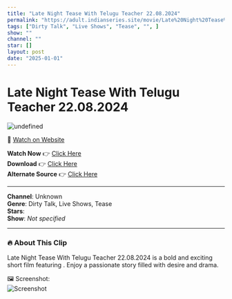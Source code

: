 ```yaml
---
title: "Late Night Tease With Telugu Teacher 22.08.2024"
permalink: "https://adult.indianseries.site/movie/Late%20Night%20Tease%20With%20Telugu%20Teacher%2022.08.2024"
tags: ["Dirty Talk", "Live Shows", "Tease", "", ]
show: ""
channel: ""
star: []
layout: post
date: "2025-01-01"
---
```


# Late Night Tease With Telugu Teacher 22.08.2024

![undefined](https://desisins.com/wp-content/uploads/2024/08/Late-Night-Tease-Telugu-Teacher-DesiSins.com_.jpg)

🔗 [Watch on Website](https://adult.indianseries.site/movie/Late%20Night%20Tease%20With%20Telugu%20Teacher%2022.08.2024)

**Watch Now** 👉 [Click Here](https://adult.indianseries.site/movie/Late%20Night%20Tease%20With%20Telugu%20Teacher%2022.08.2024)  
**Download** 👉 [Click Here](https://adult.indianseries.site/movie/Late%20Night%20Tease%20With%20Telugu%20Teacher%2022.08.2024)  
**Alternate Source** 👉 [Click Here](https://adult.indianseries.site/movie/Late%20Night%20Tease%20With%20Telugu%20Teacher%2022.08.2024)

---

**Channel**: Unknown  
**Genre**: Dirty Talk, Live Shows, Tease  
**Stars**:   
**Show**: *Not specified*

---

### 🔥 About This Clip

Late Night Tease With Telugu Teacher 22.08.2024 is a bold and exciting short film featuring . Enjoy a passionate story filled with desire and drama.
 
🖼️ Screenshot:  
![Screenshot](https://desisins.com/wp-content/uploads/2024/08/Late-Night-Tease-Telugu-Teacher-DesiSins.com_.jpg)
